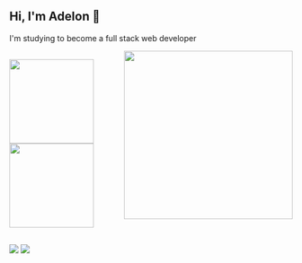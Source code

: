 ## Hi, I'm Adelon 👋
I'm studying to become a full stack web developer

<img align="right" src="https://github.com/adelonmedeiros/adelonmedeiros/image/git-adelonmedeiros.png?raw=true" width="300"/>

##
<div>
  <a href="https://github.com/adelonmedeiros">
    <img height="150em" src="https://github-readme-stats.vercel.app/api?username=adelonmedeiros&show_icons=true&theme=dark" />
    <img height="150em" src="https://github-readme-stats.vercel.app/api/top-langs/?username=adelonmedeiros&layout=compact&theme=dark" />
  </a>
</div>

   ##
  
<div>
  <a href="https://www.linkedin.com/in/adelon-medeiros-76ab6ab2" target="_blank"><img
      src="https://img.shields.io/badge/-LinkedIn-%230077B5?style=for-the-badge&logo=linkedin&logoColor=white"
      target="_blank"/></a>
  <a href="https://instagram.com/delonzera" target="_blank"><img
      src="https://img.shields.io/badge/-Instagram-%23E4405F?style=for-the-badge&logo=instagram&logoColor=white"
      target="_blank"
  /></a>
</div>


  
  


